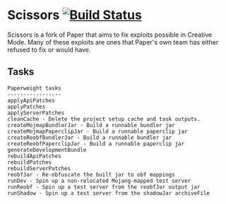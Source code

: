 # Scissors [![Build Status](https://ci.scissors.gg/job/Scissors/job/1.19.4/badge/icon)](https://ci.scissors.gg/job/Scissors/job/1.19.4/)

Scissors is a fork of Paper that aims to fix exploits possible in Creative Mode. Many of these exploits are ones that
Paper's own team has either refused to fix or would have.

## Tasks
```
Paperweight tasks
-----------------
applyApiPatches
applyPatches
applyServerPatches
cleanCache - Delete the project setup cache and task outputs.
createMojmapBundlerJar - Build a runnable bundler jar
createMojmapPaperclipJar - Build a runnable paperclip jar
createReobfBundlerJar - Build a runnable bundler jar
createReobfPaperclipJar - Build a runnable paperclip jar
generateDevelopmentBundle
rebuildApiPatches
rebuildPatches
rebuildServerPatches
reobfJar - Re-obfuscate the built jar to obf mappings
runDev - Spin up a non-relocated Mojang-mapped test server
runReobf - Spin up a test server from the reobfJar output jar
runShadow - Spin up a test server from the shadowJar archiveFile
```
